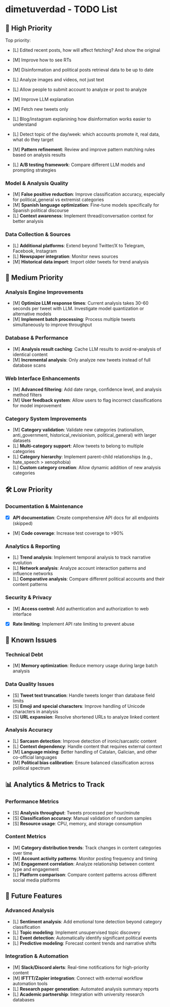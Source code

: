 # dimetuverdad - TODO List

## 🚀 High Priority

Top priority:

- [L] Edited recent posts, how will affect fetching? And show the original
- [M] Improve how to see RTs
- [M] Disinformation and political posts retrieval data to be up to date
- [L] Analyze images and videos, not just text
- [L] Allow people to submit account to analyze or post to analyze
- [M] Improve LLM explanation
- [M] Fetch new tweets only
- [L] Blog/instagram explanining how disinformation works easier to understand
- [L] Detect topic of the day/week: which accounts promote it, real data, what do they target

- [M] **Pattern refinement**: Review and improve pattern matching rules based on analysis results
- [L] **A/B testing framework**: Compare different LLM models and prompting strategies

### Model & Analysis Quality
- [M] **False positive reduction**: Improve classification accuracy, especially for political_general vs extremist categories
- [M] **Spanish language optimization**: Fine-tune models specifically for Spanish political discourse
- [L] **Context awareness**: Implement thread/conversation context for better analysis

### Data Collection & Sources
- [L] **Additional platforms**: Extend beyond Twitter/X to Telegram, Facebook, Instagram
- [L] **Newspaper integration**: Monitor news sources
- [M] **Historical data import**: Import older tweets for trend analysis


## 🔧 Medium Priority

### Analysis Engine Improvements
- [M] **Optimize LLM response times**: Current analysis takes 30-60 seconds per tweet with LLM. Investigate model quantization or alternative models
- [M] **Implement batch processing**: Process multiple tweets simultaneously to improve throughput

### Database & Performance
- [M] **Analysis result caching**: Cache LLM results to avoid re-analysis of identical content
- [M] **Incremental analysis**: Only analyze new tweets instead of full database scans

### Web Interface Enhancements
- [M] **Advanced filtering**: Add date range, confidence level, and analysis method filters
- [M] **User feedback system**: Allow users to flag incorrect classifications for model improvement

### Category System Improvements
- [M] **Category validation**: Validate new categories (nationalism, anti_government, historical_revisionism, political_general) with larger datasets
- [L] **Multi-category support**: Allow tweets to belong to multiple categories
- [L] **Category hierarchy**: Implement parent-child relationships (e.g., hate_speech > xenophobia)
- [L] **Custom category creation**: Allow dynamic addition of new analysis categories

## 🛠️ Low Priority

### Documentation & Maintenance
- [x] **API documentation**: Create comprehensive API docs for all endpoints (skipped)
- [M] **Code coverage**: Increase test coverage to >90%

### Analytics & Reporting
- [L] **Trend analysis**: Implement temporal analysis to track narrative evolution
- [L] **Network analysis**: Analyze account interaction patterns and influence networks
- [L] **Comparative analysis**: Compare different political accounts and their content patterns

### Security & Privacy
- [M] **Access control**: Add authentication and authorization to web interface
- [x] **Rate limiting**: Implement API rate limiting to prevent abuse

## 🐛 Known Issues

### Technical Debt
- [M] **Memory optimization**: Reduce memory usage during large batch analysis

### Data Quality Issues
- [S] **Tweet text truncation**: Handle tweets longer than database field limits
- [S] **Emoji and special characters**: Improve handling of Unicode characters in analysis
- [S] **URL expansion**: Resolve shortened URLs to analyze linked content

### Analysis Accuracy
- [L] **Sarcasm detection**: Improve detection of ironic/sarcastic content
- [L] **Context dependency**: Handle content that requires external context
- [M] **Language mixing**: Better handling of Catalan, Galician, and other co-official languages
- [M] **Political bias calibration**: Ensure balanced classification across political spectrum

## 📊 Analytics & Metrics to Track

### Performance Metrics
- [S] **Analysis throughput**: Tweets processed per hour/minute
- [S] **Classification accuracy**: Manual validation of random samples
- [S] **Resource usage**: CPU, memory, and storage consumption

### Content Metrics
- [M] **Category distribution trends**: Track changes in content categories over time
- [M] **Account activity patterns**: Monitor posting frequency and timing
- [M] **Engagement correlation**: Analyze relationship between content type and engagement
- [L] **Platform comparison**: Compare content patterns across different social media platforms

## 🎯 Future Features

### Advanced Analysis
- [L] **Sentiment analysis**: Add emotional tone detection beyond category classification
- [L] **Topic modeling**: Implement unsupervised topic discovery
- [L] **Event detection**: Automatically identify significant political events
- [L] **Predictive modeling**: Forecast content trends and narrative shifts

### Integration & Automation
- [M] **Slack/Discord alerts**: Real-time notifications for high-priority content
- [M] **IFTTT/Zapier integration**: Connect with external workflow automation tools
- [L] **Research paper generation**: Automated analysis summary reports
- [L] **Academic partnership**: Integration with university research databases